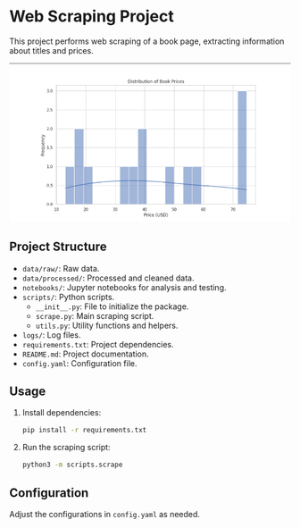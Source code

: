 # Web Scraping Project

This project performs web scraping of a book page, extracting information about titles and prices.

![Project Preview](./imagen/price.png)

## Project Structure

- `data/raw/`: Raw data.
- `data/processed/`: Processed and cleaned data.
- `notebooks/`: Jupyter notebooks for analysis and testing.
- `scripts/`: Python scripts.
  - `__init__.py`: File to initialize the package.
  - `scrape.py`: Main scraping script.
  - `utils.py`: Utility functions and helpers.
- `logs/`: Log files.
- `requirements.txt`: Project dependencies.
- `README.md`: Project documentation.
- `config.yaml`: Configuration file.

## Usage

1. Install dependencies:

    ```bash
    pip install -r requirements.txt
    ```

2. Run the scraping script:

    ```bash
    python3 -m scripts.scrape
    ```

## Configuration

Adjust the configurations in `config.yaml` as needed.
